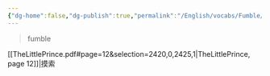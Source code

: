 ```yaml
---
{"dg-home":false,"dg-publish":true,"permalink":"/English/vocabs/Fumble/","dgPassFrontmatter":true}
---
```



> fumble

[[TheLittlePrince.pdf#page=12&selection=2420,0,2425,1|TheLittlePrince, page 12]]|摸索